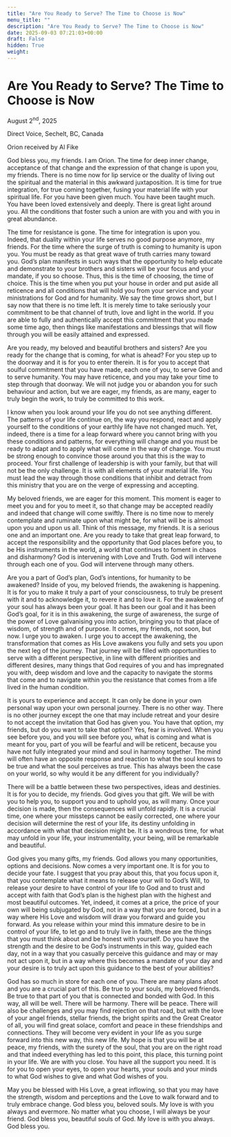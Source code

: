```yaml
---
title: "Are You Ready to Serve? The Time to Choose is Now"
menu_title: ""
description: "Are You Ready to Serve? The Time to Choose is Now"
date: 2025-09-03 07:21:03+00:00
draft: False
hidden: True
weight:
---
```

# Are You Ready to Serve? The Time to Choose is Now

August 2<sup>nd</sup>, 2025

Direct Voice, Sechelt, BC, Canada

Orion received by Al Fike

God bless you, my friends. I am Orion. The time for deep inner change, acceptance of that change and the expression of that change is upon you, my friends. There is no time now for lip service or the duality of living out the spiritual and the material in this awkward juxtaposition. It is time for true integration, for true coming together, fusing your material life with your spiritual life. For you have been given much. You have been taught much. You have been loved extensively and deeply. There is great light around you. All the conditions that foster such a union are with you and with you in great abundance.

The time for resistance is gone. The time for integration is upon you. Indeed, that duality within your life serves no good purpose anymore, my friends. For the time where the surge of truth is coming to humanity is upon you. You must be ready as that great wave of truth carries many toward you. God’s plan manifests in such ways that the opportunity to help educate and demonstrate to your brothers and sisters will be your focus and your mandate, if you so choose. Thus, this is the time of choosing, the time of choice. This is the time when you put your house in order and put aside all reticence and all conditions that will hold you from your service and your ministrations for God and for humanity. We say the time grows short, but I say now that there is no time left. It is merely time to take seriously your commitment to be that channel of truth, love and light in the world. If you are able to fully and authentically accept this commitment that you made some time ago, then things like manifestations and blessings that will flow through you will be easily attained and expressed.

Are you ready, my beloved and beautiful brothers and sisters? Are you ready for the change that is coming, for what is ahead? For you step up to the doorway and it is for you to enter therein. It is for you to accept that soulful commitment that you have made, each one of you, to serve God and to serve humanity. You may have reticence, and you may take your time to step through that doorway. We will not judge you or abandon you for such behaviour and action, but we are eager, my friends, as are many, eager to truly begin the work, to truly be committed to this work.

I know when you look around your life you do not see anything different. The patterns of your life continue on, the way you respond, react and apply yourself to the conditions of your earthly life have not changed much. Yet, indeed, there is a time for a leap forward where you cannot bring with you these conditions and patterns, for everything will change and you must be ready to adapt and to apply what will come in the way of change. You must be strong enough to convince those around you that this is the way to proceed. Your first challenge of leadership is with your family, but that will not be the only challenge. It is with all elements of your material life. You must lead the way through those conditions that inhibit and detract from this ministry that you are on the verge of expressing and accepting.

My beloved friends, we are eager for this moment. This moment is eager to meet you and for you to meet it, so that change may be accepted readily and indeed that change will come swiftly. There is no time now to merely contemplate and ruminate upon what might be, for what will be is almost upon you and upon us all. Think of this message, my friends. It is a serious one and an important one. Are you ready to take that great leap forward, to accept the responsibility and the opportunity that God places before you, to be His instruments in the world, a world that continues to foment in chaos and disharmony? God is intervening with Love and Truth. God will intervene through each one of you. God will intervene through many others.

Are you a part of God’s plan, God’s intentions, for humanity to be awakened? Inside of you, my beloved friends, the awakening is happening. It is for you to make it truly a part of your consciousness, to truly be present with it and to acknowledge it, to revere it and to love it. For the awakening of your soul has always been your goal. It has been our goal and it has been God’s goal, for it is in this awakening, the surge of awareness, the surge of the power of Love galvanising you into action, bringing you to that place of wisdom, of strength and of purpose. It comes, my friends, not soon, but now. I urge you to awaken. I urge you to accept the awakening, the transformation that comes as His Love awakens you fully and sets you upon the next leg of the journey. That journey will be filled with opportunities to serve with a different perspective, in line with different priorities and different desires, many things that God requires of you and has impregnated you with, deep wisdom and love and the capacity to navigate the storms that come and to navigate within you the resistance that comes from a life lived in the human condition.

It is yours to experience and accept. It can only be done in your own personal way upon your own personal journey. There is no other way. There is no other journey except the one that may include retreat and your desire to not accept the invitation that God has given you. You have that option, my friends, but do you want to take that option? Yes, fear is involved. When you see before you, and you will see before you, what is coming and what is meant for you, part of you will be fearful and will be reticent, because you have not fully integrated your mind and soul in harmony together. The mind will often have an opposite response and reaction to what the soul knows to be true and what the soul perceives as true. This has always been the case on your world, so why would it be any different for you individually?

There will be a battle between these two perspectives, ideas and destinies. It is for you to decide, my friends. God gives you that gift. We will be with you to help you, to support you and to uphold you, as will many. Once your decision is made, then the consequences will unfold rapidly. It is a crucial time, one where your missteps cannot be easily corrected, one where your decision will determine the rest of your life, its destiny unfolding in accordance with what that decision might be. It is a wondrous time, for what may unfold in your life, your instrumentality, your being, will be remarkable and beautiful.

God gives you many gifts, my friends. God allows you many opportunities, options and decisions. Now comes a very important one. It is for you to decide your fate. I suggest that you pray about this, that you focus upon it, that you contemplate what it means to release your will to God’s Will, to release your desire to have control of your life to God and to trust and accept with faith that God’s plan is the highest plan with the highest and most beautiful outcomes. Yet, indeed, it comes at a price, the price of your own will being subjugated by God, not in a way that you are forced, but in a way where His Love and wisdom will draw you forward and guide you forward. As you release within your mind this immature desire to be in control of your life, to let go and to truly live in faith, these are the things that you must think about and be honest with yourself. Do you have the strength and the desire to be God’s instruments in this way, guided each day, not in a way that you casually perceive this guidance and may or may not act upon it, but in a way where this becomes a mandate of your day and your desire is to truly act upon this guidance to the best of your abilities?

God has so much in store for each one of you. There are many plans afoot and you are a crucial part of this. Be true to your souls, my beloved friends. Be true to that part of you that is connected and bonded with God. In this way, all will be well. There will be harmony. There will be peace. There will also be challenges and you may find rejection on that road, but with the love of your angel friends, stellar friends, the bright spirits and the Great Creator of all, you will find great solace, comfort and peace in these friendships and connections. They will become very evident in your life as you surge forward into this new way, this new life. My hope is that you will be at peace, my friends, with the surety of the soul, that you are on the right road and that indeed everything has led to this point, this place, this turning point in your life. We are with you close. You have all the support you need. It is for you to open your eyes, to open your hearts, your souls and your minds to what God wishes to give and what God wishes of you.

May you be blessed with His Love, a great inflowing, so that you may have the strength, wisdom and perceptions and the Love to walk forward and to truly embrace change. God bless you, beloved souls. My love is with you always and evermore. No matter what you choose, I will always be your friend. God bless you, beautiful souls of God. My love is with you always. God bless you.
